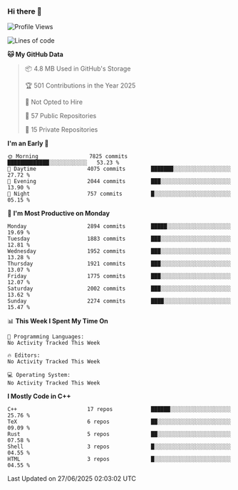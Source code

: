 ### Hi there 👋

<!--
**SemenMartynov/SemenMartynov** is a ✨ _special_ ✨ repository because its `README.md` (this file) appears on your GitHub profile.

Here are some ideas to get you started:

- 🔭 I’m currently working on ...
- 🌱 I’m currently learning ...
- 👯 I’m looking to collaborate on ...
- 🤔 I’m looking for help with ...
- 💬 Ask me about ...
- 📫 How to reach me: ...
- 😄 Pronouns: ...
- ⚡ Fun fact: ...
-->

<!--START_SECTION:waka-->
![Profile Views](http://img.shields.io/badge/Profile%20Views-0-blue)

![Lines of code](https://img.shields.io/badge/From%20Hello%20World%20I%27ve%20Written-7.7%20million%20lines%20of%20code-blue)

**🐱 My GitHub Data** 

> 📦 4.8 MB Used in GitHub's Storage 
 > 
> 🏆 501 Contributions in the Year 2025
 > 
> 🚫 Not Opted to Hire
 > 
> 📜 57 Public Repositories 
 > 
> 🔑 15 Private Repositories 
 > 
**I'm an Early 🐤** 

```text
🌞 Morning                7825 commits        █████████████░░░░░░░░░░░░   53.23 % 
🌆 Daytime                4075 commits        ███████░░░░░░░░░░░░░░░░░░   27.72 % 
🌃 Evening                2044 commits        ███░░░░░░░░░░░░░░░░░░░░░░   13.90 % 
🌙 Night                  757 commits         █░░░░░░░░░░░░░░░░░░░░░░░░   05.15 % 
```
📅 **I'm Most Productive on Monday** 

```text
Monday                   2894 commits        █████░░░░░░░░░░░░░░░░░░░░   19.69 % 
Tuesday                  1883 commits        ███░░░░░░░░░░░░░░░░░░░░░░   12.81 % 
Wednesday                1952 commits        ███░░░░░░░░░░░░░░░░░░░░░░   13.28 % 
Thursday                 1921 commits        ███░░░░░░░░░░░░░░░░░░░░░░   13.07 % 
Friday                   1775 commits        ███░░░░░░░░░░░░░░░░░░░░░░   12.07 % 
Saturday                 2002 commits        ███░░░░░░░░░░░░░░░░░░░░░░   13.62 % 
Sunday                   2274 commits        ████░░░░░░░░░░░░░░░░░░░░░   15.47 % 
```


📊 **This Week I Spent My Time On** 

```text
💬 Programming Languages: 
No Activity Tracked This Week

🔥 Editors: 
No Activity Tracked This Week

💻 Operating System: 
No Activity Tracked This Week
```

**I Mostly Code in C++** 

```text
C++                      17 repos            ██████░░░░░░░░░░░░░░░░░░░   25.76 % 
TeX                      6 repos             ██░░░░░░░░░░░░░░░░░░░░░░░   09.09 % 
Rust                     5 repos             ██░░░░░░░░░░░░░░░░░░░░░░░   07.58 % 
Shell                    3 repos             █░░░░░░░░░░░░░░░░░░░░░░░░   04.55 % 
HTML                     3 repos             █░░░░░░░░░░░░░░░░░░░░░░░░   04.55 % 
```




 Last Updated on 27/06/2025 02:03:02 UTC
<!--END_SECTION:waka-->